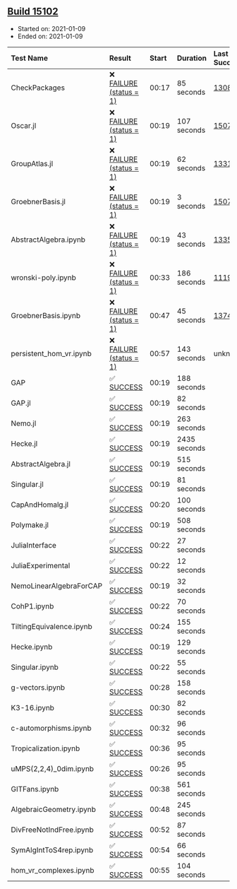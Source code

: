 ## [Build 15102](https://oscarci.mathematik.uni-kl.de/job/oscar/15102/)

* Started on: 2021-01-09
* Ended on: 2021-01-09

| Test Name    | Result | Start | Duration | Last Success | First Failure |
|:-------------|:-------|:------|:---------|:-------------|:--------------|
| CheckPackages | ❌ [FAILURE (status = 1)](https://oscarci.mathematik.uni-kl.de/job/oscar/15102/artifact/logs/build-15102/CheckPackages.log) | 00:17 | 85 seconds | [13085](https://oscarci.mathematik.uni-kl.de/job/oscar/13085/) | [13086](https://oscarci.mathematik.uni-kl.de/job/oscar/13086/) |
| Oscar.jl | ❌ [FAILURE (status = 1)](https://oscarci.mathematik.uni-kl.de/job/oscar/15102/artifact/logs/build-15102/Oscar.jl.log) | 00:19 | 107 seconds | [15079](https://oscarci.mathematik.uni-kl.de/job/oscar/15079/) | [15080](https://oscarci.mathematik.uni-kl.de/job/oscar/15080/) |
| GroupAtlas.jl | ❌ [FAILURE (status = 1)](https://oscarci.mathematik.uni-kl.de/job/oscar/15102/artifact/logs/build-15102/GroupAtlas.jl.log) | 00:19 | 62 seconds | [13311](https://oscarci.mathematik.uni-kl.de/job/oscar/13311/) | [13312](https://oscarci.mathematik.uni-kl.de/job/oscar/13312/) |
| GroebnerBasis.jl | ❌ [FAILURE (status = 1)](https://oscarci.mathematik.uni-kl.de/job/oscar/15102/artifact/logs/build-15102/GroebnerBasis.jl.log) | 00:19 | 3 seconds | [15079](https://oscarci.mathematik.uni-kl.de/job/oscar/15079/) | [15080](https://oscarci.mathematik.uni-kl.de/job/oscar/15080/) |
| AbstractAlgebra.ipynb | ❌ [FAILURE (status = 1)](https://oscarci.mathematik.uni-kl.de/job/oscar/15102/artifact/logs/build-15102/AbstractAlgebra.ipynb.log) | 00:19 | 43 seconds | [13355](https://oscarci.mathematik.uni-kl.de/job/oscar/13355/) | [13356](https://oscarci.mathematik.uni-kl.de/job/oscar/13356/) |
| wronski-poly.ipynb | ❌ [FAILURE (status = 1)](https://oscarci.mathematik.uni-kl.de/job/oscar/15102/artifact/logs/build-15102/wronski-poly.ipynb.log) | 00:33 | 186 seconds | [11192](https://oscarci.mathematik.uni-kl.de/job/oscar/11192/) | [11193](https://oscarci.mathematik.uni-kl.de/job/oscar/11193/) |
| GroebnerBasis.ipynb | ❌ [FAILURE (status = 1)](https://oscarci.mathematik.uni-kl.de/job/oscar/15102/artifact/logs/build-15102/GroebnerBasis.ipynb.log) | 00:47 | 45 seconds | [13748](https://oscarci.mathematik.uni-kl.de/job/oscar/13748/) | [13749](https://oscarci.mathematik.uni-kl.de/job/oscar/13749/) |
| persistent_hom_vr.ipynb | ❌ [FAILURE (status = 1)](https://oscarci.mathematik.uni-kl.de/job/oscar/15102/artifact/logs/build-15102/persistent_hom_vr.ipynb.log) | 00:57 | 143 seconds | unknown | unknown |
| GAP | ✅ [SUCCESS](https://oscarci.mathematik.uni-kl.de/job/oscar/15102/artifact/logs/build-15102/GAP.log) | 00:19 | 188 seconds |  |  |
| GAP.jl | ✅ [SUCCESS](https://oscarci.mathematik.uni-kl.de/job/oscar/15102/artifact/logs/build-15102/GAP.jl.log) | 00:19 | 82 seconds |  |  |
| Nemo.jl | ✅ [SUCCESS](https://oscarci.mathematik.uni-kl.de/job/oscar/15102/artifact/logs/build-15102/Nemo.jl.log) | 00:19 | 263 seconds |  |  |
| Hecke.jl | ✅ [SUCCESS](https://oscarci.mathematik.uni-kl.de/job/oscar/15102/artifact/logs/build-15102/Hecke.jl.log) | 00:19 | 2435 seconds |  |  |
| AbstractAlgebra.jl | ✅ [SUCCESS](https://oscarci.mathematik.uni-kl.de/job/oscar/15102/artifact/logs/build-15102/AbstractAlgebra.jl.log) | 00:19 | 515 seconds |  |  |
| Singular.jl | ✅ [SUCCESS](https://oscarci.mathematik.uni-kl.de/job/oscar/15102/artifact/logs/build-15102/Singular.jl.log) | 00:19 | 81 seconds |  |  |
| CapAndHomalg.jl | ✅ [SUCCESS](https://oscarci.mathematik.uni-kl.de/job/oscar/15102/artifact/logs/build-15102/CapAndHomalg.jl.log) | 00:20 | 100 seconds |  |  |
| Polymake.jl | ✅ [SUCCESS](https://oscarci.mathematik.uni-kl.de/job/oscar/15102/artifact/logs/build-15102/Polymake.jl.log) | 00:19 | 508 seconds |  |  |
| JuliaInterface | ✅ [SUCCESS](https://oscarci.mathematik.uni-kl.de/job/oscar/15102/artifact/logs/build-15102/JuliaInterface.log) | 00:22 | 27 seconds |  |  |
| JuliaExperimental | ✅ [SUCCESS](https://oscarci.mathematik.uni-kl.de/job/oscar/15102/artifact/logs/build-15102/JuliaExperimental.log) | 00:22 | 12 seconds |  |  |
| NemoLinearAlgebraForCAP | ✅ [SUCCESS](https://oscarci.mathematik.uni-kl.de/job/oscar/15102/artifact/logs/build-15102/NemoLinearAlgebraForCAP.log) | 00:19 | 32 seconds |  |  |
| CohP1.ipynb | ✅ [SUCCESS](https://oscarci.mathematik.uni-kl.de/job/oscar/15102/artifact/logs/build-15102/CohP1.ipynb.log) | 00:22 | 70 seconds |  |  |
| TiltingEquivalence.ipynb | ✅ [SUCCESS](https://oscarci.mathematik.uni-kl.de/job/oscar/15102/artifact/logs/build-15102/TiltingEquivalence.ipynb.log) | 00:24 | 155 seconds |  |  |
| Hecke.ipynb | ✅ [SUCCESS](https://oscarci.mathematik.uni-kl.de/job/oscar/15102/artifact/logs/build-15102/Hecke.ipynb.log) | 00:19 | 129 seconds |  |  |
| Singular.ipynb | ✅ [SUCCESS](https://oscarci.mathematik.uni-kl.de/job/oscar/15102/artifact/logs/build-15102/Singular.ipynb.log) | 00:22 | 55 seconds |  |  |
| g-vectors.ipynb | ✅ [SUCCESS](https://oscarci.mathematik.uni-kl.de/job/oscar/15102/artifact/logs/build-15102/g-vectors.ipynb.log) | 00:28 | 158 seconds |  |  |
| K3-16.ipynb | ✅ [SUCCESS](https://oscarci.mathematik.uni-kl.de/job/oscar/15102/artifact/logs/build-15102/K3-16.ipynb.log) | 00:30 | 82 seconds |  |  |
| c-automorphisms.ipynb | ✅ [SUCCESS](https://oscarci.mathematik.uni-kl.de/job/oscar/15102/artifact/logs/build-15102/c-automorphisms.ipynb.log) | 00:32 | 96 seconds |  |  |
| Tropicalization.ipynb | ✅ [SUCCESS](https://oscarci.mathematik.uni-kl.de/job/oscar/15102/artifact/logs/build-15102/Tropicalization.ipynb.log) | 00:36 | 95 seconds |  |  |
| uMPS(2,2,4)_0dim.ipynb | ✅ [SUCCESS](https://oscarci.mathematik.uni-kl.de/job/oscar/15102/artifact/logs/build-15102/uMPS-2-2-4-_0dim.ipynb.log) | 00:26 | 95 seconds |  |  |
| GITFans.ipynb | ✅ [SUCCESS](https://oscarci.mathematik.uni-kl.de/job/oscar/15102/artifact/logs/build-15102/GITFans.ipynb.log) | 00:38 | 561 seconds |  |  |
| AlgebraicGeometry.ipynb | ✅ [SUCCESS](https://oscarci.mathematik.uni-kl.de/job/oscar/15102/artifact/logs/build-15102/AlgebraicGeometry.ipynb.log) | 00:48 | 245 seconds |  |  |
| DivFreeNotIndFree.ipynb | ✅ [SUCCESS](https://oscarci.mathematik.uni-kl.de/job/oscar/15102/artifact/logs/build-15102/DivFreeNotIndFree.ipynb.log) | 00:52 | 87 seconds |  |  |
| SymAlgIntToS4rep.ipynb | ✅ [SUCCESS](https://oscarci.mathematik.uni-kl.de/job/oscar/15102/artifact/logs/build-15102/SymAlgIntToS4rep.ipynb.log) | 00:54 | 66 seconds |  |  |
| hom_vr_complexes.ipynb | ✅ [SUCCESS](https://oscarci.mathematik.uni-kl.de/job/oscar/15102/artifact/logs/build-15102/hom_vr_complexes.ipynb.log) | 00:55 | 104 seconds |  |  |
